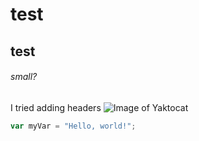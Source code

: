 # test
## test
###### small?
I tried adding headers
![Image of Yaktocat](https://octodex.github.com/images/yaktocat.png)
``` javascript
var myVar = "Hello, world!";
```
